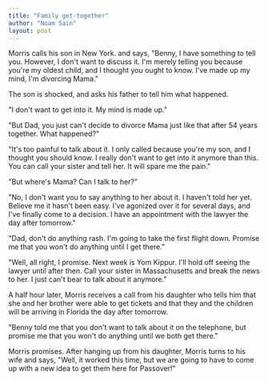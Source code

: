 ```yaml
---
title: "Family get-together"
author: "Noam Sain"
layout: post
---
```


Morris calls his son in New York. and says, "Benny, I have something to tell you. However, I don't want to discuss it. I'm merely telling you because you're my oldest child, and I thought you ought to know. I've made up my mind, I'm divorcing Mama."

The son is shocked, and asks his father to tell him what happened.

"I don't want to get into it. My mind is made up."

"But Dad, you just can't decide to divorce Mama just like that after 54 years together. What happened?"

"It's too painful to talk about it. I only called because you're my son, and I thought you should know. I really don't want to get into it anymore than this. You can call your sister and tell her. It will spare me the pain."

"But where's Mama? Can I talk to her?"

"No, I don't want you to say anything to her about it. I haven't told her yet. Believe me it hasn't been easy. I've agonized over it for several days, and I've finally come to a decision. I have an appointment with the lawyer the day after tomorrow."

"Dad, don't do anything rash. I'm going to take the first flight down. Promise me that you won't do anything until I get there."

"Well, all right, I promise. Next week is Yom Kippur. I'll hold off seeing the lawyer until after then. Call your sister in Massachusetts and break the news to her. I just can't bear to talk about it anymore."

A half hour later, Morris receives a call from his daughter who tells him that she and her brother were able to get tickets and that they and the children will be arriving in Florida the day after tomorrow.

"Benny told me that you don't want to talk about it on the telephone, but promise me that you won't do anything until we both get there."

Morris promises. After hanging up from his daughter, Morris turns to his wife and says, "Well, it worked this time, but we are going to have to come up with a new idea to get them here for Passover!"